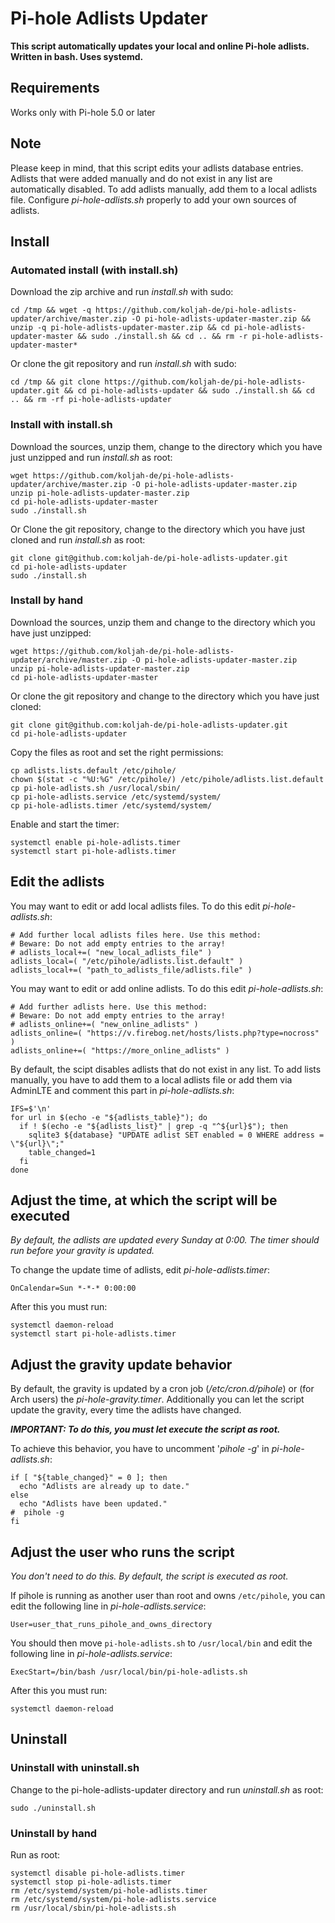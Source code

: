 # Pi-hole Adlists Updater

**This script automatically updates your local and online Pi-hole adlists. Written in bash. Uses systemd.**

## Requirements

Works only with Pi-hole 5.0 or later

## Note

Please keep in mind, that this script edits your adlists database entries. Adlists that were added manually and do not exist in any list are automatically disabled. To add adlists manually, add them to a local adlists file. Configure *pi-hole-adlists.sh* properly to add your own sources of adlists.

## Install

### Automated install (with install.sh)

Download the zip archive and run *install.sh* with sudo:
```
cd /tmp && wget -q https://github.com/koljah-de/pi-hole-adlists-updater/archive/master.zip -O pi-hole-adlists-updater-master.zip && unzip -q pi-hole-adlists-updater-master.zip && cd pi-hole-adlists-updater-master && sudo ./install.sh && cd .. && rm -r pi-hole-adlists-updater-master*
```

Or clone the git repository and run *install.sh* with sudo:
```
cd /tmp && git clone https://github.com/koljah-de/pi-hole-adlists-updater.git && cd pi-hole-adlists-updater && sudo ./install.sh && cd .. && rm -rf pi-hole-adlists-updater
```

### Install with install.sh

Download the sources, unzip them, change to the directory which you have just unzipped and run *install.sh* as root:
```
wget https://github.com/koljah-de/pi-hole-adlists-updater/archive/master.zip -O pi-hole-adlists-updater-master.zip
unzip pi-hole-adlists-updater-master.zip
cd pi-hole-adlists-updater-master
sudo ./install.sh
```

Or Clone the git repository, change to the directory which you have just cloned and run *install.sh* as root:
```
git clone git@github.com:koljah-de/pi-hole-adlists-updater.git
cd pi-hole-adlists-updater
sudo ./install.sh
```

### Install by hand

Download the sources, unzip them and change to the directory which you have just unzipped:
```
wget https://github.com/koljah-de/pi-hole-adlists-updater/archive/master.zip -O pi-hole-adlists-updater-master.zip
unzip pi-hole-adlists-updater-master.zip
cd pi-hole-adlists-updater-master
```

Or clone the git repository and change to the directory which you have just cloned:
```
git clone git@github.com:koljah-de/pi-hole-adlists-updater.git
cd pi-hole-adlists-updater
```

Copy the files as root and set the right permissions:
```
cp adlists.lists.default /etc/pihole/
chown $(stat -c "%U:%G" /etc/pihole/) /etc/pihole/adlists.list.default
cp pi-hole-adlists.sh /usr/local/sbin/
cp pi-hole-adlists.service /etc/systemd/system/
cp pi-hole-adlists.timer /etc/systemd/system/
```

Enable and start the timer:
```
systemctl enable pi-hole-adlists.timer
systemctl start pi-hole-adlists.timer
```

## Edit the adlists

You may want to edit or add local adlists files. To do this edit *pi-hole-adlists.sh*:
```
# Add further local adlists files here. Use this method:
# Beware: Do not add empty entries to the array!
# adlists_local+=( "new_local_adlists_file" )
adlists_local=( "/etc/pihole/adlists.list.default" )
adlists_local+=( "path_to_adlists_file/adlists.file" )
```

You may want to edit or add online adlists. To do this edit *pi-hole-adlists.sh*:
```
# Add further adlists here. Use this method:
# Beware: Do not add empty entries to the array!
# adlists_online+=( "new_online_adlists" )
adlists_online=( "https://v.firebog.net/hosts/lists.php?type=nocross" )
adlists_online+=( "https://more_online_adlists" )
```

By default, the scipt disables adlists that do not exist in any list. To add lists manually, you have to add them to a local adlists file or add them via AdminLTE and comment this part in *pi-hole-adlists.sh*:
```
IFS=$'\n'
for url in $(echo -e "${adlists_table}"); do
  if ! $(echo -e "${adlists_list}" | grep -q "^${url}$"); then
    sqlite3 ${database} "UPDATE adlist SET enabled = 0 WHERE address = \"${url}\";"
    table_changed=1
  fi
done
```

## Adjust the time, at which the script will be executed

*By default, the adlists are updated every Sunday at 0:00. The timer should run before your gravity is updated.*

To change the update time of adlists, edit *pi-hole-adlists.timer*:
```
OnCalendar=Sun *-*-* 0:00:00
```

After this you must run:
```
systemctl daemon-reload
systemctl start pi-hole-adlists.timer
```

## Adjust the gravity update behavior
By default, the gravity is updated by a cron job (*/etc/cron.d/pihole*) or (for Arch users) the *pi-hole-gravity.timer*. Additionally you can let the script update the gravity, every time the adlists have changed.

***IMPORTANT: To do this, you must let execute the script as root.***

To achieve this behavior, you have to uncomment '*pihole -g*' in *pi-hole-adlists.sh*:
```
if [ "${table_changed}" = 0 ]; then
  echo "Adlists are already up to date."
else
  echo "Adlists have been updated."
#  pihole -g
fi
```

## Adjust the user who runs the script

*You don't need to do this. By default, the script is executed as root.*

If pihole is running as another user than root and owns `/etc/pihole`, you can edit the following line in *pi-hole-adlists.service*:
```
User=user_that_runs_pihole_and_owns_directory
```

You should then move `pi-hole-adlists.sh` to `/usr/local/bin` and edit the following line in *pi-hole-adlists.service*:
```
ExecStart=/bin/bash /usr/local/bin/pi-hole-adlists.sh
```

After this you must run:
```
systemctl daemon-reload
```

## Uninstall

### Uninstall with uninstall.sh

Change to the pi-hole-adlists-updater directory and run *uninstall.sh* as root:
```
sudo ./uninstall.sh
```

### Uninstall by hand

Run as root:
```
systemctl disable pi-hole-adlists.timer
systemctl stop pi-hole-adlists.timer
rm /etc/systemd/system/pi-hole-adlists.timer
rm /etc/systemd/system/pi-hole-adlists.service
rm /usr/local/sbin/pi-hole-adlists.sh
```
